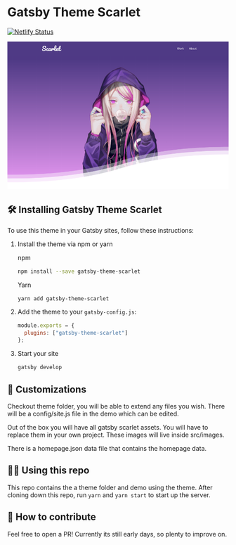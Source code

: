 # Gatsby Theme Scarlet

[![Netlify Status](https://api.netlify.com/api/v1/badges/977f7853-ebdf-4382-adde-d669c42e082b/deploy-status)](https://app.netlify.com/sites/gatsby-theme-scarlet/deploys)

![ScarletPreview](https://raw.githubusercontent.com/ARXChrono/gatsby-theme-scarlet/master/screenshot.png)

## 🛠 Installing Gatsby Theme Scarlet

To use this theme in your Gatsby sites, follow these instructions:

1.  Install the theme via npm or yarn

    npm

    ```sh
    npm install --save gatsby-theme-scarlet
    ```

    Yarn

    ```
    yarn add gatsby-theme-scarlet
    ```

2.  Add the theme to your `gatsby-config.js`:

    ```js
    module.exports = {
      plugins: ["gatsby-theme-scarlet"]
    };
    ```

3.  Start your site
    ```sh
    gatsby develop
    ```

## 🎨 Customizations

Checkout theme folder, you will be able to extend any files you wish. There will be a config/site.js file in the demo which can be edited.

Out of the box you will have all gatsby scarlet assets. You will have to replace them in your own project. These images will live inside src/images.

There is a homepage.json data file that contains the homepage data.

## 👨‍🍳 Using this repo

This repo contains the a theme folder and demo using the theme. After cloning down this repo, run `yarn` and `yarn start` to start up the server.

## 💪 How to contribute

Feel free to open a PR! Currently its still early days, so plenty to improve on.
